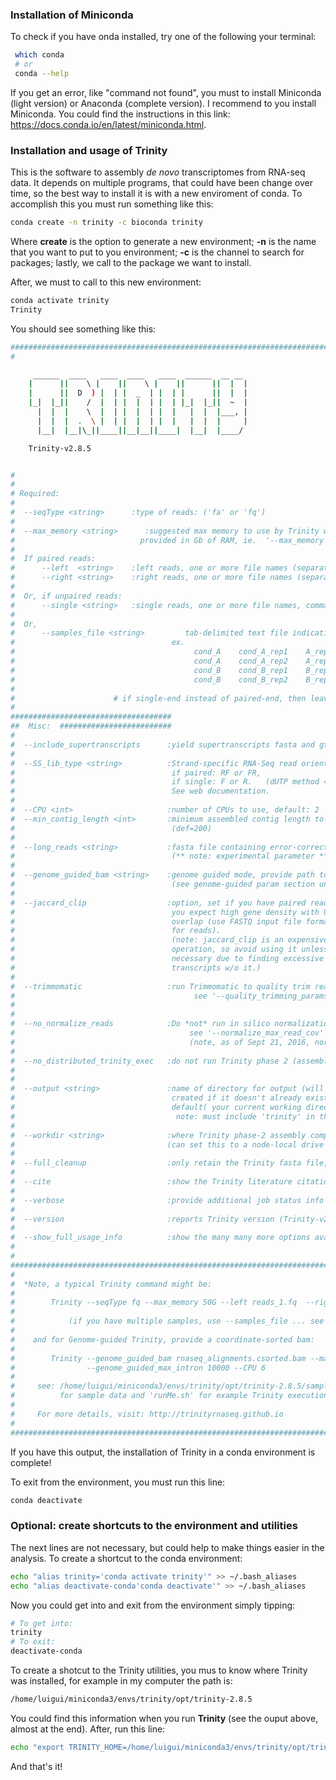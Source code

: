 ### Installation of Miniconda

To check if you have onda installed, try one of the following your terminal: 

```bash
 which conda
 # or
 conda --help
```

If you get an error, like "command not found", you must to install Miniconda (light version) or Anaconda (complete version). I recommend to you install Miniconda. You could find the instructions in this link: https://docs.conda.io/en/latest/miniconda.html.

### Installation and usage of Trinity

This is the software to assembly *de novo* transcriptomes from RNA-seq data. It depends on multiple programs, that could have been change over time, so the best way to install it is with a new enviroment of conda. To accomplish this you must run something like this:

```bash
conda create -n trinity -c bioconda trinity
```

Where **create** is the option to generate a new environment; **-n** is the name that you want to put to you environment; **-c** is the channel to search for packages; lastly, we call to the package we want to install.

After, we must to call to this new environment:

```bash
conda activate trinity
Trinity
```

You should see something like this:

```bash
###############################################################################
#

     ______  ____   ____  ____   ____  ______  __ __
    |      ||    \ |    ||    \ |    ||      ||  |  |
    |      ||  D  ) |  | |  _  | |  | |      ||  |  |
    |_|  |_||    /  |  | |  |  | |  | |_|  |_||  ~  |
      |  |  |    \  |  | |  |  | |  |   |  |  |___, |
      |  |  |  .  \ |  | |  |  | |  |   |  |  |     |
      |__|  |__|\_||____||__|__||____|  |__|  |____/

    Trinity-v2.8.5


#
#
# Required:
#
#  --seqType <string>      :type of reads: ('fa' or 'fq')
#
#  --max_memory <string>      :suggested max memory to use by Trinity where limiting can be enabled. (jellyfish, sorting, etc)
#                            provided in Gb of RAM, ie.  '--max_memory 10G'
#
#  If paired reads:
#      --left  <string>    :left reads, one or more file names (separated by commas, no spaces)
#      --right <string>    :right reads, one or more file names (separated by commas, no spaces)
#
#  Or, if unpaired reads:
#      --single <string>   :single reads, one or more file names, comma-delimited (note, if single file contains pairs, can use flag: --run_as_paired )
#
#  Or,
#      --samples_file <string>         tab-delimited text file indicating biological replicate relationships.
#                                   ex.
#                                        cond_A    cond_A_rep1    A_rep1_left.fq    A_rep1_right.fq
#                                        cond_A    cond_A_rep2    A_rep2_left.fq    A_rep2_right.fq
#                                        cond_B    cond_B_rep1    B_rep1_left.fq    B_rep1_right.fq
#                                        cond_B    cond_B_rep2    B_rep2_left.fq    B_rep2_right.fq
#
#                      # if single-end instead of paired-end, then leave the 4th column above empty.
#
####################################
##  Misc:  #########################
#
#  --include_supertranscripts      :yield supertranscripts fasta and gtf files as outputs.
#
#  --SS_lib_type <string>          :Strand-specific RNA-Seq read orientation.
#                                   if paired: RF or FR,
#                                   if single: F or R.   (dUTP method = RF)
#                                   See web documentation.
#
#  --CPU <int>                     :number of CPUs to use, default: 2
#  --min_contig_length <int>       :minimum assembled contig length to report
#                                   (def=200)
#
#  --long_reads <string>           :fasta file containing error-corrected or circular consensus (CCS) pac bio reads
#                                   (** note: experimental parameter **, this functionality continues to be under development)
#
#  --genome_guided_bam <string>    :genome guided mode, provide path to coordinate-sorted bam file.
#                                   (see genome-guided param section under --show_full_usage_info)
#
#  --jaccard_clip                  :option, set if you have paired reads and
#                                   you expect high gene density with UTR
#                                   overlap (use FASTQ input file format
#                                   for reads).
#                                   (note: jaccard_clip is an expensive
#                                   operation, so avoid using it unless
#                                   necessary due to finding excessive fusion
#                                   transcripts w/o it.)
#
#  --trimmomatic                   :run Trimmomatic to quality trim reads
#                                        see '--quality_trimming_params' under full usage info for tailored settings.
#                                  
#
#  --no_normalize_reads            :Do *not* run in silico normalization of reads. Defaults to max. read coverage of 200.
#                                       see '--normalize_max_read_cov' under full usage info for tailored settings.
#                                       (note, as of Sept 21, 2016, normalization is on by default)
#     
#  --no_distributed_trinity_exec   :do not run Trinity phase 2 (assembly of partitioned reads), and stop after generating command list.
#
#
#  --output <string>               :name of directory for output (will be
#                                   created if it doesn't already exist)
#                                   default( your current working directory: "/home/luigui/trinity_out_dir" 
#                                    note: must include 'trinity' in the name as a safety precaution! )
#             
#  --workdir <string>              :where Trinity phase-2 assembly computation takes place (defaults to --output setting).
#                                  (can set this to a node-local drive or RAM disk)     
#  
#  --full_cleanup                  :only retain the Trinity fasta file, rename as ${output_dir}.Trinity.fasta
#
#  --cite                          :show the Trinity literature citation
#
#  --verbose                       :provide additional job status info during the run.
#
#  --version                       :reports Trinity version (Trinity-v2.8.5) and exits.
#
#  --show_full_usage_info          :show the many many more options available for running Trinity (expert usage).
#
#
###############################################################################
#
#  *Note, a typical Trinity command might be:
#
#        Trinity --seqType fq --max_memory 50G --left reads_1.fq  --right reads_2.fq --CPU 6
#
#            (if you have multiple samples, use --samples_file ... see above for details)
#
#    and for Genome-guided Trinity, provide a coordinate-sorted bam:
#
#        Trinity --genome_guided_bam rnaseq_alignments.csorted.bam --max_memory 50G
#                --genome_guided_max_intron 10000 --CPU 6
#
#     see: /home/luigui/miniconda3/envs/trinity/opt/trinity-2.8.5/sample_data/test_Trinity_Assembly/
#          for sample data and 'runMe.sh' for example Trinity execution
#
#     For more details, visit: http://trinityrnaseq.github.io
#
###############################################################################

```

If you have this output, the installation of Trinity in a conda environment is complete! 

To exit from the environment, you must run this line:

```bash
conda deactivate
```

### Optional: create shortcuts to the environment and utilities

The next lines are not necessary, but could help to make things easier in the analysis. To create a shortcut to the conda environment:

```bash
echo "alias trinity='conda activate trinity'" >> ~/.bash_aliases
echo "alias deactivate-conda'conda deactivate'" >> ~/.bash_aliases
```

Now you could get into and exit from the environment simply tipping:

```bash
# To get into:
trinity
# To exit:
deactivate-conda
```

To create a shotcut to the Trinity utilities, you mus to know where Trinity was installed, for example in my computer the path is:

```bash
/home/luigui/miniconda3/envs/trinity/opt/trinity-2.8.5
```

You could find this information when you run **Trinity** (see the ouput above, almost at the end). After, run this line:

```bash
echo "export TRINITY_HOME=/home/luigui/miniconda3/envs/trinity/opt/trinity-2.8.5"
```

And that's it!

